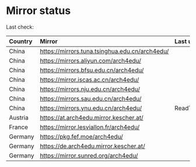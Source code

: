 <script src="./time.js"></script>
# Mirror status
Last check: <script type="text/javascript">localize(1680236565.6449533);</script>

|Country|Mirror|Last update|
|:------|:-----|:----------|
|China|https://mirrors.tuna.tsinghua.edu.cn/arch4edu/|<script type="text/javascript">localize(1680201153);</script>|
|China|https://mirrors.aliyun.com/arch4edu/|<script type="text/javascript">localize(1680201153);</script>|
|China|https://mirrors.bfsu.edu.cn/arch4edu/|<script type="text/javascript">localize(1680201153);</script>|
|China|https://mirror.iscas.ac.cn/arch4edu/|<script type="text/javascript">localize(1680201153);</script>|
|China|https://mirrors.nju.edu.cn/arch4edu/|<script type="text/javascript">localize(1680158113);</script>|
|China|https://mirrors.sau.edu.cn/arch4edu/|<script type="text/javascript">localize(1673850842);</script>|
|China|https://mirrors.ynu.edu.cn/arch4edu/|ReadTimeout|
|Austria|https://at.arch4edu.mirror.kescher.at/|<script type="text/javascript">localize(1680201153);</script>|
|France|https://mirror.lesviallon.fr/arch4edu/|<script type="text/javascript">localize(1680201153);</script>|
|Germany|https://pkg.fef.moe/arch4edu/|<script type="text/javascript">localize(1680201153);</script>|
|Germany|https://de.arch4edu.mirror.kescher.at/|<script type="text/javascript">localize(1680201153);</script>|
|Germany|https://mirror.sunred.org/arch4edu/|<script type="text/javascript">localize(1680201153);</script>|

<script src="./tablefilter/tablefilter.js"></script>
<script src="./table.js"></script>